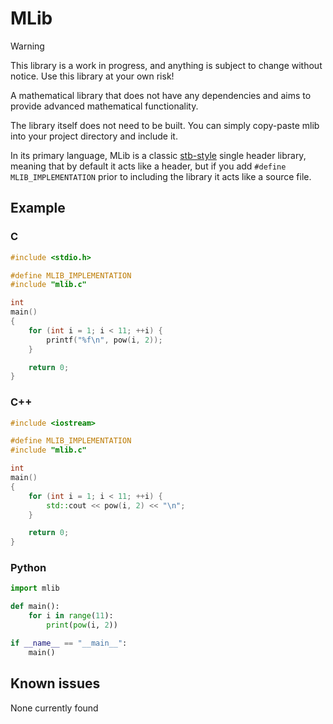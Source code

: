 # MLib

> [!WARNING]
> This library is a work in progress, and anything is subject to change without notice. Use this library at your own risk!

A mathematical library that does not have any dependencies and aims to provide advanced mathematical functionality.

The library itself does not need to be built. You can simply copy-paste mlib into your project directory and include it.

In its primary language, MLib is a classic [stb-style](https://github.com/nothings/stb) single header library, meaning that by default it acts like a header, but if you add `#define MLIB_IMPLEMENTATION` prior to including the library it acts like a source file.

## Example
### C
```c
#include <stdio.h>

#define MLIB_IMPLEMENTATION
#include "mlib.c"

int
main()
{
    for (int i = 1; i < 11; ++i) {
        printf("%f\n", pow(i, 2));
    }

    return 0;
}
```

### C++
```cpp
#include <iostream>

#define MLIB_IMPLEMENTATION
#include "mlib.c"

int
main()
{
    for (int i = 1; i < 11; ++i) {
        std::cout << pow(i, 2) << "\n";
    }

    return 0;
}
```

### Python
```python
import mlib

def main():
    for i in range(11):
        print(pow(i, 2))

if __name__ == "__main__":
    main()
```

## Known issues
None currently found
    
